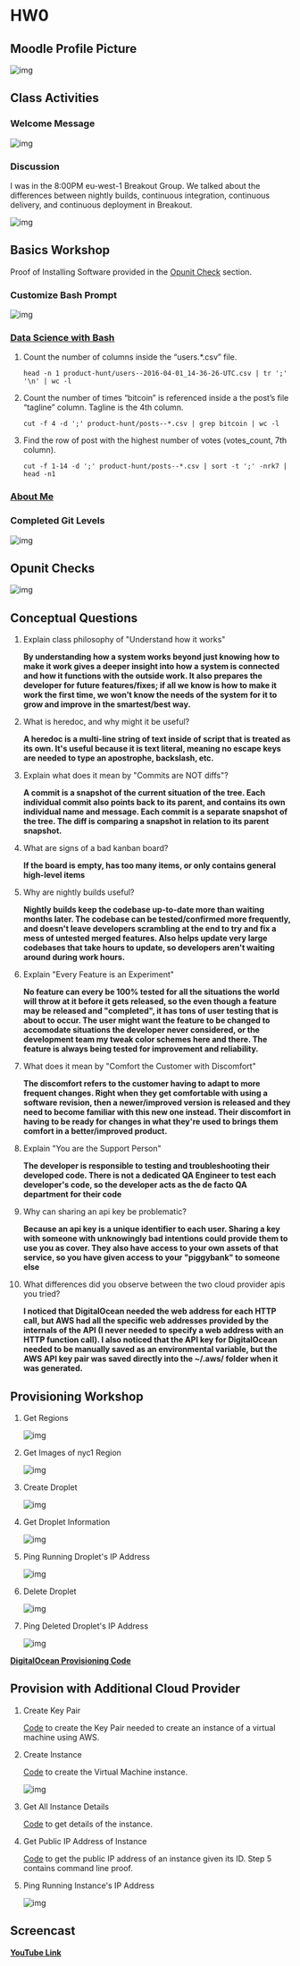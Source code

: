 # HW0

## Moodle Profile Picture

![img](moodle.png)

## Class Activities
### Welcome Message 

![img](welcome.png)

### Discussion

I was in the 8:00PM eu-west-1 Breakout Group. We talked about the differences between nightly builds, continuous integration, continuous delivery, and continuous deployment in Breakout.

![img](HW0-Discussion.png)

## Basics Workshop

Proof of Installing Software provided in the [Opunit Check](#opunit-checks) section.

### Customize Bash Prompt
![img](Basics/CustomizeBashScript.png)

### [Data Science with Bash](Basics/data_science_bash_commands.txt)
1. Count the number of columns inside the “users.*.csv” file.
    ```
    head -n 1 product-hunt/users--2016-04-01_14-36-26-UTC.csv | tr ';' '\n' | wc -l
    ```

2. Count the number of times “bitcoin” is referenced inside a the post’s file “tagline” column. Tagline is the 4th column.
    ``` 
    cut -f 4 -d ';' product-hunt/posts--*.csv | grep bitcoin | wc -l 
    ```

3. Find the row of post with the highest number of votes (votes_count, 7th column).
    ``` 
    cut -f 1-14 -d ';' product-hunt/posts--*.csv | sort -t ';' -nrk7 | head -n1
    ```
### [About Me](Basics/AboutMe.md)

### Completed Git Levels
![img](Basics/completedGitLevels.png)

## Opunit Checks
![img](opunit_checks.png)

## Conceptual Questions
1. Explain class philosophy of "Understand how it works"

    **By understanding how a system works beyond just knowing how to make it work gives a deeper insight into how a system is connected and how it functions with the outside work. It also prepares the developer for future features/fixes; if all we know is how to make it work the first time, we won't know the needs of the system for it to grow and improve in the smartest/best way.**

2. What is heredoc, and why might it be useful?

    **A heredoc is a multi-line string of text inside of script that is treated as its own. It's useful because it is text literal, meaning no escape keys are needed to type an apostrophe, backslash, etc.**

3. Explain what does it mean by "Commits are NOT diffs"?

    **A commit is a snapshot of the current situation of the tree. Each individual commit also points back to its parent, and contains its own individual name and message. Each commit is a separate snapshot of the tree. The diff is comparing a snapshot in relation to its parent snapshot.**

4. What are signs of a bad kanban board?

    **If the board is empty, has too many items, or only contains general high-level items**

5. Why are nightly builds useful?

     **Nightly builds keep the codebase up-to-date more than waiting months later. The codebase can be tested/confirmed more frequently, and doesn't leave developers scrambling at the end to try and fix a mess of untested merged features. Also helps update very large codebases that take hours to update, so developers aren't waiting around during work hours.**

6. Explain "Every Feature is an Experiment"

    **No feature can every be 100% tested for all the situations the world will throw at it before it gets released, so the even though a feature may be released and "completed", it has tons of user testing that is about to occur. The user might want the feature to be changed to accomodate situations the developer never considered, or the development team my tweak color schemes here and there. The feature is always being tested for improvement and reliability.**

7. What does it mean by "Comfort the Customer with Discomfort"

    **The discomfort refers to the customer having to adapt to more frequent changes. Right when they get comfortable with using a software revision, then a newer/improved version is released and they need to become familiar with this new one instead. Their discomfort in having to be ready for changes in what they're used to brings them comfort in a better/improved product.**

8. Explain "You are the Support Person"

    **The developer is responsible to testing and troubleshooting their developed code. There is not a dedicated QA Engineer to test each developer's code, so the developer acts as the de facto QA department for their code**
    
9. Why can sharing an api key be problematic?

    **Because an api key is a unique identifier to each user. Sharing a key with someone with unknowingly bad intentions could provide them to use you as cover. They also have access to your own assets of that service, so you have given access to your "piggybank" to someone else**

10. What differences did you observe between the two cloud provider apis you tried?

    **I noticed that DigitalOcean needed the web address for each HTTP call, but AWS had all the specific web addresses provided by the internals of the API (I never needed to specify a web address with an HTTP function call). I also noticed that the API key for DigitalOcean needed to be manually saved as an environmental variable, but the AWS API key pair was saved directly into the ~/.aws/ folder when it was generated.**

## Provisioning Workshop

1. Get Regions

    ![img](Provisioning_Workshop/DO_regions.png)

2. Get Images of nyc1 Region

    ![img](Provisioning_Workshop/DO_nyc1_images.png)

3. Create Droplet

    ![img](Provisioning_Workshop/DO_create_instance.png)

4. Get Droplet Information

    ![img](Provisioning_Workshop/DO_droplet_info.png)

5. Ping Running Droplet's IP Address

    ![img](Provisioning_Workshop/DO_ip_address.png)

6. Delete Droplet

    ![img](Provisioning_Workshop/DO_delete_instance.png)

7. Ping Deleted Droplet's IP Address

    ![img](Provisioning_Workshop/DO_recheck_ip.png)

[**DigitalOcean Provisioning Code**](index.js)

## Provision with Additional Cloud Provider

1. Create Key Pair

    [Code](AWS_Provisioning/ec2_createkeypair.js) to create the Key Pair needed to create an instance of a virtual machine using AWS.

2. Create Instance

    [Code](AWS_Provisioning/ec2_createinstances.js) to create the Virtual Machine instance.

    ![img](AWS_Provisioning/aws_create.png)

3. Get All Instance Details

    [Code](AWS_Provisioning/ec2_describeinstances.js) to get details of the instance.

4. Get Public IP Address of Instance

    [Code](AWS_Provisioning/ec2_getpublicipaddress.js) to get the public IP address of an instance given its ID. Step 5 contains command line proof.

5. Ping Running Instance's IP Address

    ![img](AWS_Provisioning/aws_ip_address.png)

## Screencast

[**YouTube Link**](https://youtu.be/67hWggPckYI)